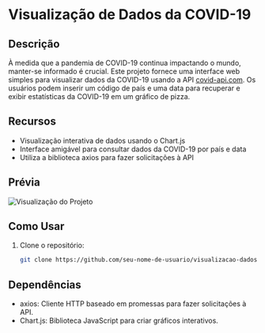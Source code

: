 # Visualização de Dados da COVID-19

## Descrição

À medida que a pandemia de COVID-19 continua impactando o mundo, manter-se informado é crucial. Este projeto fornece uma interface web simples para visualizar dados da COVID-19 usando a API [covid-api.com](https://covid-api.com/). Os usuários podem inserir um código de país e uma data para recuperar e exibir estatísticas da COVID-19 em um gráfico de pizza.

## Recursos

- Visualização interativa de dados usando o Chart.js
- Interface amigável para consultar dados da COVID-19 por país e data
- Utiliza a biblioteca axios para fazer solicitações à API

## Prévia

![Visualização do Projeto](./images/project_preview.png)

## Como Usar

1. Clone o repositório:

   ```bash
   git clone https://github.com/seu-nome-de-usuario/visualizacao-dados-covid19.git

## Dependências

- axios: Cliente HTTP baseado em promessas para fazer solicitações à API.
- Chart.js: Biblioteca JavaScript para criar gráficos interativos.

